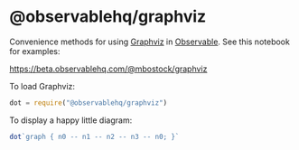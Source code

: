 # @observablehq/graphviz

Convenience methods for using [Graphviz](http://www.graphviz.org/) in [Observable](https://observablehq.com). See this notebook for examples:

https://beta.observablehq.com/@mbostock/graphviz

To load Graphviz:

```js
dot = require("@observablehq/graphviz")
```

To display a happy little diagram:

```js
dot`graph { n0 -- n1 -- n2 -- n3 -- n0; }`
```
